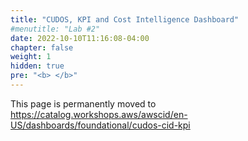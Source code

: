 ```yaml
---
title: "CUDOS, KPI and Cost Intelligence Dashboard"
#menutitle: "Lab #2"
date: 2022-10-10T11:16:08-04:00
chapter: false
weight: 1
hidden: true
pre: "<b> </b>"
---
```


This page is permanently moved to https://catalog.workshops.aws/awscid/en-US/dashboards/foundational/cudos-cid-kpi